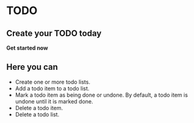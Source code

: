 # TODO

## Create your TODO today

**Get started now**


## Here you can 

  * Create one or more todo lists.
  * Add a todo item to a todo list.
  * Mark a todo item as being done or undone. By default, a todo item is undone until it is marked done.
  * Delete a todo item. 
  * Delete a todo list.
